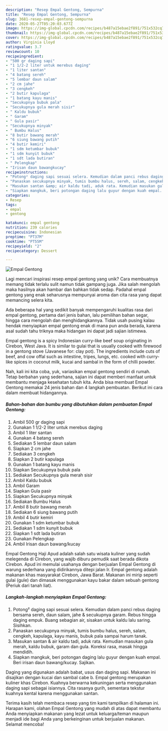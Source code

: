 ```yaml
---
description: "Resep Empal Gentong, Sempurna"
title: "Resep Empal Gentong, Sempurna"
slug: 3681-resep-empal-gentong-sempurna
date: 2020-05-27T05:20:03.677Z
image: https://img-global.cpcdn.com/recipes/b487a15ebae2f891/751x532cq70/empal-gentong-foto-resep-utama.jpg
thumbnail: https://img-global.cpcdn.com/recipes/b487a15ebae2f891/751x532cq70/empal-gentong-foto-resep-utama.jpg
cover: https://img-global.cpcdn.com/recipes/b487a15ebae2f891/751x532cq70/empal-gentong-foto-resep-utama.jpg
author: Virginia Lloyd
ratingvalue: 3.7
reviewcount: 10
recipeingredient:
- "500 gr daging sapi"
- "1 1/2-2 liter untuk merebus daging"
- "1 liter santan"
- "4 batang sereh"
- "5 lembar daun salam"
- "2 cm jahe"
- "3 cengkeh"
- "2 butir kapulaga"
- "1 batang kayu manis"
- "Secukupnya bubuk pala"
- "Secukupnya gula merah sisir"
- " Kaldu bubuk"
- " Garam"
- " Gula pasir"
- "Secukupnya minyak"
- " Bumbu Halus"
- "8 butir bawang merah"
- "6 siung bawang putih"
- "4 butir kemiri"
- "1 sdm ketumbar bubuk"
- "1 sdm kunyit bubuk"
- "1 sdt lada butiran"
- " Pelengkap"
- "Irisan daun bawangkucay"
recipeinstructions:
- "Potong² daging sapi sesuai selera. Kemudian dalam panci rebus daging bersama sereh, daun salam, jahe &amp; secukupnya garam. Rebus hingga daging empuk. Buang sebagian air, sisakan untuk kaldu lalu saring. Sisihkan."
- "Panaskan secukupnya minyak, tumis bumbu halus, sereh, salam, cengkeh, kapulaga, kayu manis, bubuk pala sampai harum tanak."
- "Masukan santan &amp; air kaldu tadi, aduk rata. Kemudian masukan gula merah, kaldu bubuk, garam dan gula. Koreksi rasa, masak hingga mendidih."
- "Siapkan mangkuk, beri potongan daging lalu guyur dengan kuah empal. Beri irisan daun bawang/kucay. Sajikan."
categories:
- Resep
tags:
- empal
- gentong

katakunci: empal gentong 
nutrition: 239 calories
recipecuisine: Indonesian
preptime: "PT37M"
cooktime: "PT55M"
recipeyield: "2"
recipecategory: Dessert

---
```



![Empal Gentong](https://img-global.cpcdn.com/recipes/b487a15ebae2f891/751x532cq70/empal-gentong-foto-resep-utama.jpg)

Lagi mencari inspirasi resep empal gentong yang unik? Cara membuatnya memang tidak terlalu sulit namun tidak gampang juga. Jika salah mengolah maka hasilnya akan hambar dan bahkan tidak sedap. Padahal empal gentong yang enak seharusnya mempunyai aroma dan cita rasa yang dapat memancing selera kita.

Ada beberapa hal yang sedikit banyak mempengaruhi kualitas rasa dari empal gentong, pertama dari jenis bahan, lalu pemilihan bahan segar, hingga cara mengolah dan menghidangkannya. Tidak usah pusing kalau hendak menyiapkan empal gentong enak di mana pun anda berada, karena asal sudah tahu triknya maka hidangan ini dapat jadi sajian istimewa.

Empal gentong is a spicy Indonesian curry-like beef soup originating in Cirebon, West Java. It is similar to gulai that is usually cooked with firewood in a gentong stove (Javanese for: clay pot). The ingredients include cuts of beef, and cow offal such as intestine, tripes, lungs, etc. cooked with curry-like spices in coconut milk, kucai and sambal in the form of chilli powder.


Nah, kali ini kita coba, yuk, variasikan empal gentong sendiri di rumah. Tetap berbahan yang sederhana, sajian ini dapat memberi manfaat untuk membantu menjaga kesehatan tubuh kita. Anda bisa membuat Empal Gentong memakai 24 jenis bahan dan 4 langkah pembuatan. Berikut ini cara dalam membuat hidangannya.

<!--inarticleads1-->

##### Bahan-bahan dan bumbu yang dibutuhkan dalam pembuatan Empal Gentong:

1. Ambil 500 gr daging sapi
1. Gunakan 1 1/2-2 liter untuk merebus daging
1. Ambil 1 liter santan
1. Gunakan 4 batang sereh
1. Sediakan 5 lembar daun salam
1. Siapkan 2 cm jahe
1. Sediakan 3 cengkeh
1. Siapkan 2 butir kapulaga
1. Gunakan 1 batang kayu manis
1. Siapkan Secukupnya bubuk pala
1. Sediakan Secukupnya gula merah sisir
1. Ambil  Kaldu bubuk
1. Ambil  Garam
1. Siapkan  Gula pasir
1. Siapkan Secukupnya minyak
1. Sediakan  Bumbu Halus
1. Ambil 8 butir bawang merah
1. Sediakan 6 siung bawang putih
1. Ambil 4 butir kemiri
1. Gunakan 1 sdm ketumbar bubuk
1. Sediakan 1 sdm kunyit bubuk
1. Siapkan 1 sdt lada butiran
1. Gunakan  Pelengkap
1. Ambil Irisan daun bawang/kucay


Empal Gentong Haji Apud adalah salah satu wisata kuliner yang sudah melegenda di Cirebon, yang wajib diburu pemudik saat berada dikota Cirebon. Apud ini memulai usahanya dengan berjualan Empal Gentong di warung sederhana yang didirikannya ditepi jalan Ir. Empal gentong adalah makanan khas masyarakat Cirebon, Jawa Barat. Makanan ini mirip seperti gulai (gule) dan dimasak menggunakan kayu bakar dalam sebuah gentong (Periuk dari tanah liat). 

<!--inarticleads2-->

##### Langkah-langkah menyiapkan Empal Gentong:

1. Potong² daging sapi sesuai selera. Kemudian dalam panci rebus daging bersama sereh, daun salam, jahe &amp; secukupnya garam. Rebus hingga daging empuk. Buang sebagian air, sisakan untuk kaldu lalu saring. Sisihkan.
1. Panaskan secukupnya minyak, tumis bumbu halus, sereh, salam, cengkeh, kapulaga, kayu manis, bubuk pala sampai harum tanak.
1. Masukan santan &amp; air kaldu tadi, aduk rata. Kemudian masukan gula merah, kaldu bubuk, garam dan gula. Koreksi rasa, masak hingga mendidih.
1. Siapkan mangkuk, beri potongan daging lalu guyur dengan kuah empal. Beri irisan daun bawang/kucay. Sajikan.


Daging yang digunakan adalah babat, usus dan daging sapi. Makanan ini disajikan dengan kucai dan sambal cabe b. Empal gentong merupakan kuliner khas Cirebon. Kuahnya berwarna kekuningan serta menggunakan daging sapi sebagai isiannya. Cita rasanya gurih, sementara tekstur kuahnya kental karena menggunakan santan. 

Terima kasih telah membaca resep yang tim kami tampilkan di halaman ini. Harapan kami, olahan Empal Gentong yang mudah di atas dapat membantu Anda menyiapkan makanan yang lezat untuk keluarga/teman maupun menjadi ide bagi Anda yang berkeinginan untuk berjualan makanan. Selamat mencoba!
